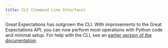 ```yaml
---
title: CLI (Command Line Interface)
---
```


Great Expectations has outgrown the CLI. With improvements to the Great Expectations API, you can now perform most operations with Python code and minimal setup. For help with the CLI, see an [earlier version of the docunentation](/docs/0.15.50/terms/cli).